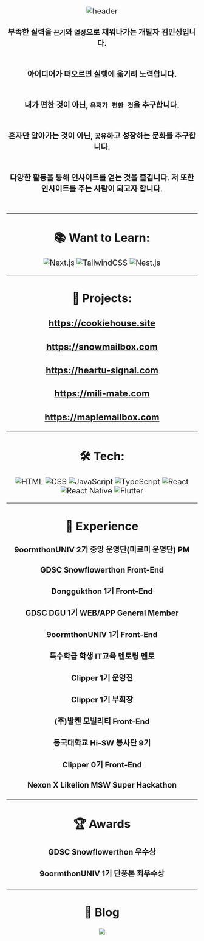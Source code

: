 
<div align="center" style="font-size: 20px;">

![header](https://capsule-render.vercel.app/api?type=wave&color=auto&height=300&section=header&text=minseong0324%20&fontSize=90)


#### 부족한 실력을 `끈기`와 `열정`으로 채워나가는 개발자 김민성입니다. <br /> <br />
#### 아이디어가 떠오르면 실행에 옮기려 노력합니다.  <br /> <br />
#### 내가 편한 것이 아닌, `유저가 편한 것`을 추구합니다.  <br /> <br />
#### 혼자만 알아가는 것이 아닌, `공유`하고 성장하는 문화를 추구합니다.  <br /> <br />
#### 다양한 활동을 통해 인사이트를 얻는 것을 즐깁니다. 저 또한 인사이트를 주는 사람이 되고자 합니다.  <br /> <br />

---

## 📚 Want to Learn:
![Next.js](https://img.shields.io/badge/Next.js-000000?style=for-the-badge&logo=next.js&logoColor=white)
![TailwindCSS](https://img.shields.io/badge/TailwindCSS-38B2AC?style=for-the-badge&logo=tailwind-css&logoColor=white)
![Nest.js](https://img.shields.io/badge/Nest.js-E0234E?style=for-the-badge&logo=nestjs&logoColor=white)

---

## 🚀 Projects:

### https://cookiehouse.site
### https://snowmailbox.com
### https://heartu-signal.com
### https://mili-mate.com
### https://maplemailbox.com

---

## 🛠️ Tech:
![HTML](https://img.shields.io/badge/HTML5-E34F26?style=for-the-badge&logo=html5&logoColor=white)
![CSS](https://img.shields.io/badge/CSS3-1572B6?style=for-the-badge&logo=css3&logoColor=white)
![JavaScript](https://img.shields.io/badge/JavaScript-F7DF1E?style=for-the-badge&logo=javascript&logoColor=black)
![TypeScript](https://img.shields.io/badge/TypeScript-007ACC?style=for-the-badge&logo=typescript&logoColor=white)
![React](https://img.shields.io/badge/React-20232A?style=for-the-badge&logo=react&logoColor=61DAFB)
![React Native](https://img.shields.io/badge/React_Native-20232A?style=for-the-badge&logo=react&logoColor=61DAFB)
![Flutter](https://img.shields.io/badge/Flutter-02569B?style=for-the-badge&logo=flutter&logoColor=white)

---

## 🌿 Experience

#### 9oormthonUNIV 2기 중앙 운영단(미르미 운영단) PM
#### GDSC Snowflowerthon Front-End
#### Donggukthon 1기 Front-End
#### GDSC DGU 1기 WEB/APP General Member
#### 9oormthonUNIV 1기 Front-End
#### 특수학급 학생 IT교육 멘토링 멘토
#### Clipper 1기 운영진
#### Clipper 1기 부회장
#### (주)발켄 모빌리티 Front-End
#### 동국대학교 Hi-SW 봉사단 9기
#### Clipper 0기 Front-End
#### Nexon X Likelion MSW Super Hackathon

---

## 🏆 Awards

#### GDSC Snowflowerthon 우수상
#### 9oormthonUNIV 1기 단풍톤 최우수상

---

## 👋  Blog
<a href="https://velog.io/@kwan0324"><img src="https://img.shields.io/badge/Velog-3DDC84?style=flat-square&logo=Blogger&logoColor=white"/></a>

</div>

